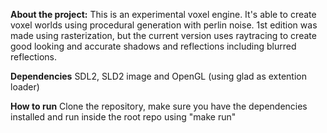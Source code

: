 **About the project:** 
This is an experimental voxel engine. It's able to create voxel worlds using procedural generation with perlin noise. 1st edition was made using rasterization, 
but the current version uses raytracing to create good looking and accurate shadows and reflections including blurred reflections.

**Dependencies**
SDL2, SLD2 image and OpenGL (using glad as extention loader)

**How to run**
Clone the repository, make sure you have the dependencies installed and run inside the root repo using "make run"
